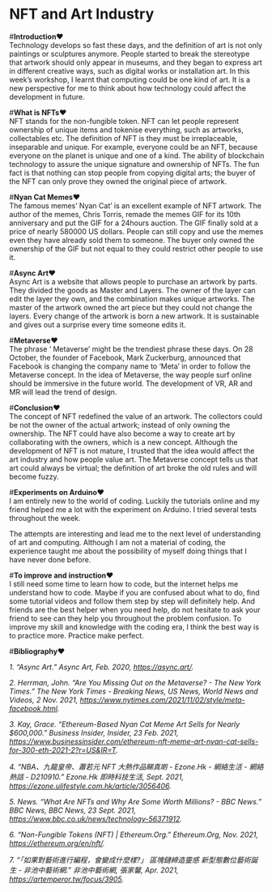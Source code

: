 <h1>NFT and Art Industry</h1>

#**Introduction**❤<br>
Technology develops so fast these days, and the definition of art is not only paintings or sculptures anymore. People started to break the stereotype that artwork should only appear in museums, and they began to express art in different creative ways, such as digital works or installation art. In this week’s workshop, I learnt that computing could be one kind of art. It is a new perspective for me to think about how technology could affect the development in future.

#**What is NFTs**❤ <br>
NFT stands for the non-fungible token. NFT can let people represent ownership of unique items and tokenise everything, such as artworks, collectables etc. The definition of NFT is they must be irreplaceable, inseparable and unique. For example, everyone could be an NFT, because everyone on the planet is unique and one of a kind. The ability of blockchain technology to assure the unique signature and ownership of NFTs. The fun fact is that nothing can stop people from copying digital arts; the buyer of the NFT can only prove they owned the original piece of artwork. 

#**Nyan Cat Memes**❤<br>
The famous memes’ Nyan Cat’ is an excellent example of NFT artwork. The author of the memes, Chris Torris, remade the memes GIF for its 10th anniversary and put the GIF for a 24hours auction. The GIF finally sold at a price of nearly 580000 US dollars. People can still copy and use the memes even they have already sold them to someone. The buyer only owned the ownership of the GIF but not equal to they could restrict other people to use it. 

#**Async Art**❤<br>
Async Art is a website that allows people to purchase an artwork by parts. They divided the goods as Master and Layers. The owner of the layer can edit the layer they own, and the combination makes unique artworks. The master of the artwork owned the art piece but they could not change the layers. Every change of the artwork is born a new artwork. It is sustainable and gives out a surprise every time someone edits it.

#**Metaverse**❤<br>
The phrase ‘ Metaverse’ might be the trendiest phrase these days. On 28 October, the founder of Facebook, Mark Zuckerburg, announced that Facebook is changing the company name to ‘Meta’ in order to follow the Metaverse concept. In the idea of Metaverse, the way people surf online should be immersive in the future world. The development of VR, AR and MR will lead the trend of design.

#**Conclusion**❤<br>
The concept of NFT redefined the value of an artwork. The collectors could be not the owner of the actual artwork; instead of only owning the ownership. The NFT could have also become a way to create art by collaborating with the owners, which is a new concept. Although the development of NFT is not mature, I trusted that the idea would affect the art industry and how people value art. The Metaverse concept tells us that art could always be virtual; the definition of art broke the old rules and will become fuzzy.

#**Experiments on Arduino**❤<br>
I am entirely new to the world of coding. Luckily the tutorials online and my friend helped me a lot with the experiment on Arduino. I tried several tests throughout the week.

The attempts are interesting and lead me to the next level of understanding of art and computing. Although I am not a material of coding, the experience taught me about the possibility of myself doing things that I have never done before.

#**To improve and instruction**❤<br>
I still need some time to learn how to code, but the internet helps me understand how to code. Maybe if you are confused about what to do, find some tutorial videos and follow them step by step will definitely help. And friends are the best helper when you need help, do not hesitate to ask your friend to see can they help you throughout the problem confusion. To improve my skill and knowledge with the coding era, I think the best way is to practice more. Practice make perfect.


#**Bibliography**❤<br>

*1. “Async Art.” Async Art, Feb. 2020, https://async.art/.*

*2. Herrman, John. “Are You Missing Out on the Metaverse? - The New York Times.” The New York Times - Breaking News, US News, World News and Videos, 2 Nov. 2021, https://www.nytimes.com/2021/11/02/style/meta-facebook.html.*

*3. Kay, Grace. “Ethereum-Based Nyan Cat Meme Art Sells for Nearly $600,000.” Business Insider, Insider, 23 Feb. 2021, https://www.businessinsider.com/ethereum-nft-meme-art-nyan-cat-sells-for-300-eth-2021-2?r=US&IR=T.*

*4. “NBA、九龍皇帝、蕭若元 NFT 大熱作品睇真啲 - Ezone.Hk - 網絡生活 - 網絡熱話 - D210910.” Ezone.Hk 即時科技生活, Sept. 2021, https://ezone.ulifestyle.com.hk/article/3056406.*

*5. News. “What Are NFTs and Why Are Some Worth Millions? - BBC News.” BBC News, BBC News, 23 Sept. 2021, https://www.bbc.co.uk/news/technology-56371912.*

*6. “Non-Fungible Tokens (NFT) | Ethereum.Org.” Ethereum.Org, Nov. 2021, https://ethereum.org/en/nft/.*

*7. “「如果對藝術進行編程，會變成什麼樣?」 區塊鏈締造靈感 新型態數位藝術誕生 - 非池中藝術網.” 非池中藝術網, 張家馨, Apr. 2021, https://artemperor.tw/focus/3905.*


